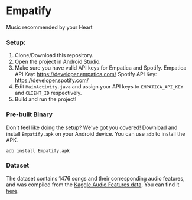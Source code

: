 # Empatify
Music recommended by your Heart

### Setup:

1. Clone/Download this repository.
2. Open the project in Android Studio.
3. Make sure you have valid API keys for Empatica and Spotify.
    Empatica API Key: https://developer.empatica.com/
    Spotify API Key: https://developer.spotify.com/
4. Edit `MainActivity.java` and assign your API keys to `EMPATICA_API_KEY` and `CLIENT_ID` respectively.
5. Build and run the project!

### Pre-built Binary

Don't feel like doing the setup? We've got you covered! Download and install `Empatify.apk` on your Android device. You can use `adb` to install the APK.

    adb install Empatify.apk

### Dataset

The dataset contains 1476 songs and their corresponding audio features, and was compiled from the [Kaggle Audio Features data](https://www.kaggle.com/aniruddhaachar/audio-features/data). You can find it [here](https://github.com/rmadhavanusf/Empatify/blob/master/app/src/main/res/raw/dataset.csv). 

